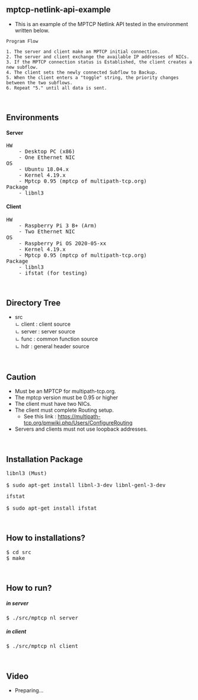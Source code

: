 ## mptcp-netlink-api-example
* This is an example of the MPTCP Netlink API tested in the environment written below.
~~~
Program Flow

1. The server and client make an MPTCP initial connection.
2. The server and client exchange the available IP addresses of NICs.
3. If the MPTCP connection status is Established, the client creates a new subflow.
4. The client sets the newly connected Subflow to Backup.
5. When the client enters a "toggle" string, the priority changes between the two subflows.
6. Repeat "5." until all data is sent.
~~~

<br>

## Environments
#### Server
<pre>
HW
	- Desktop PC (x86)
	- One Ethernet NIC
OS
	- Ubuntu 18.04.x
	- Kernel 4.19.x
	- Mptcp 0.95 (mptcp of multipath-tcp.org)
Package
	- libnl3
</pre>
#### Client
<pre>
HW
	- Raspberry Pi 3 B+ (Arm)
	- Two Ethernet NIC
OS
	- Raspberry Pi OS 2020-05-xx
	- Kernel 4.19.x
	- Mptcp 0.95 (mptcp of multipath-tcp.org)
Package
	- libnl3
	- ifstat (for testing)
</pre>

<br>

## Directory Tree
* src  
ㄴ client : client source  
ㄴ server : server source  
ㄴ func : common function source  
ㄴ hdr : general header source   

<br/>

## Caution
* Must be an MPTCP for multipath-tcp.org.
* The mptcp version must be 0.95 or higher
* The client must have two NICs.
* The client must complete Routing setup.
	* See this link : https://multipath-tcp.org/pmwiki.php/Users/ConfigureRouting
* Servers and clients must not use loopback addresses.

<br>

## Installation Package
<pre>
libnl3 (Must)

$ sudo apt-get install libnl-3-dev libnl-genl-3-dev
</pre>
<pre>
ifstat

$ sudo apt-get install ifstat
</pre>

<br>

## How to installations?
<pre>
$ cd src
$ make
</pre>

<br>

## How to run?
##### in server
<pre>
$ ./src/mptcp_nl_server
</pre>
##### in client
<pre>
$ ./src/mptcp_nl_client
</pre>

<br>

## Video
* Preparing...

